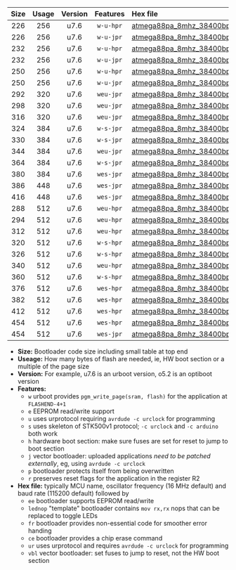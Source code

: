 |Size|Usage|Version|Features|Hex file|
|:-:|:-:|:-:|:-:|:--|
|226|256|u7.6|`w-u-hpr`|[atmega88pa_8mhz_38400bps_ur.hex](https://raw.githubusercontent.com/stefanrueger/urboot/main//atmega88pa_8mhz_38400bps_ur.hex)|
|226|256|u7.6|`w-u-jpr`|[atmega88pa_8mhz_38400bps_ur_vbl.hex](https://raw.githubusercontent.com/stefanrueger/urboot/main//atmega88pa_8mhz_38400bps_ur_vbl.hex)|
|232|256|u7.6|`w-u-hpr`|[atmega88pa_8mhz_38400bps_lednop_ur.hex](https://raw.githubusercontent.com/stefanrueger/urboot/main//atmega88pa_8mhz_38400bps_lednop_ur.hex)|
|232|256|u7.6|`w-u-jpr`|[atmega88pa_8mhz_38400bps_lednop_ur_vbl.hex](https://raw.githubusercontent.com/stefanrueger/urboot/main//atmega88pa_8mhz_38400bps_lednop_ur_vbl.hex)|
|250|256|u7.6|`w-u-hpr`|[atmega88pa_8mhz_38400bps_lednop_fr_ur.hex](https://raw.githubusercontent.com/stefanrueger/urboot/main//atmega88pa_8mhz_38400bps_lednop_fr_ur.hex)|
|250|256|u7.6|`w-u-jpr`|[atmega88pa_8mhz_38400bps_lednop_fr_ur_vbl.hex](https://raw.githubusercontent.com/stefanrueger/urboot/main//atmega88pa_8mhz_38400bps_lednop_fr_ur_vbl.hex)|
|292|320|u7.6|`weu-jpr`|[atmega88pa_8mhz_38400bps_ee_ur_vbl.hex](https://raw.githubusercontent.com/stefanrueger/urboot/main//atmega88pa_8mhz_38400bps_ee_ur_vbl.hex)|
|298|320|u7.6|`weu-jpr`|[atmega88pa_8mhz_38400bps_ee_lednop_ur_vbl.hex](https://raw.githubusercontent.com/stefanrueger/urboot/main//atmega88pa_8mhz_38400bps_ee_lednop_ur_vbl.hex)|
|316|320|u7.6|`weu-jpr`|[atmega88pa_8mhz_38400bps_ee_lednop_fr_ur_vbl.hex](https://raw.githubusercontent.com/stefanrueger/urboot/main//atmega88pa_8mhz_38400bps_ee_lednop_fr_ur_vbl.hex)|
|324|384|u7.6|`w-s-jpr`|[atmega88pa_8mhz_38400bps_vbl.hex](https://raw.githubusercontent.com/stefanrueger/urboot/main//atmega88pa_8mhz_38400bps_vbl.hex)|
|330|384|u7.6|`w-s-jpr`|[atmega88pa_8mhz_38400bps_lednop_vbl.hex](https://raw.githubusercontent.com/stefanrueger/urboot/main//atmega88pa_8mhz_38400bps_lednop_vbl.hex)|
|344|384|u7.6|`weu-jpr`|[atmega88pa_8mhz_38400bps_ee_lednop_fr_ce_ur_vbl.hex](https://raw.githubusercontent.com/stefanrueger/urboot/main//atmega88pa_8mhz_38400bps_ee_lednop_fr_ce_ur_vbl.hex)|
|364|384|u7.6|`w-s-jpr`|[atmega88pa_8mhz_38400bps_lednop_fr_vbl.hex](https://raw.githubusercontent.com/stefanrueger/urboot/main//atmega88pa_8mhz_38400bps_lednop_fr_vbl.hex)|
|380|384|u7.6|`wes-jpr`|[atmega88pa_8mhz_38400bps_ee_vbl.hex](https://raw.githubusercontent.com/stefanrueger/urboot/main//atmega88pa_8mhz_38400bps_ee_vbl.hex)|
|386|448|u7.6|`wes-jpr`|[atmega88pa_8mhz_38400bps_ee_lednop_vbl.hex](https://raw.githubusercontent.com/stefanrueger/urboot/main//atmega88pa_8mhz_38400bps_ee_lednop_vbl.hex)|
|416|448|u7.6|`wes-jpr`|[atmega88pa_8mhz_38400bps_ee_lednop_fr_vbl.hex](https://raw.githubusercontent.com/stefanrueger/urboot/main//atmega88pa_8mhz_38400bps_ee_lednop_fr_vbl.hex)|
|288|512|u7.6|`weu-hpr`|[atmega88pa_8mhz_38400bps_ee_ur.hex](https://raw.githubusercontent.com/stefanrueger/urboot/main//atmega88pa_8mhz_38400bps_ee_ur.hex)|
|294|512|u7.6|`weu-hpr`|[atmega88pa_8mhz_38400bps_ee_lednop_ur.hex](https://raw.githubusercontent.com/stefanrueger/urboot/main//atmega88pa_8mhz_38400bps_ee_lednop_ur.hex)|
|312|512|u7.6|`weu-hpr`|[atmega88pa_8mhz_38400bps_ee_lednop_fr_ur.hex](https://raw.githubusercontent.com/stefanrueger/urboot/main//atmega88pa_8mhz_38400bps_ee_lednop_fr_ur.hex)|
|320|512|u7.6|`w-s-hpr`|[atmega88pa_8mhz_38400bps.hex](https://raw.githubusercontent.com/stefanrueger/urboot/main//atmega88pa_8mhz_38400bps.hex)|
|326|512|u7.6|`w-s-hpr`|[atmega88pa_8mhz_38400bps_lednop.hex](https://raw.githubusercontent.com/stefanrueger/urboot/main//atmega88pa_8mhz_38400bps_lednop.hex)|
|340|512|u7.6|`weu-hpr`|[atmega88pa_8mhz_38400bps_ee_lednop_fr_ce_ur.hex](https://raw.githubusercontent.com/stefanrueger/urboot/main//atmega88pa_8mhz_38400bps_ee_lednop_fr_ce_ur.hex)|
|360|512|u7.6|`w-s-hpr`|[atmega88pa_8mhz_38400bps_lednop_fr.hex](https://raw.githubusercontent.com/stefanrueger/urboot/main//atmega88pa_8mhz_38400bps_lednop_fr.hex)|
|376|512|u7.6|`wes-hpr`|[atmega88pa_8mhz_38400bps_ee.hex](https://raw.githubusercontent.com/stefanrueger/urboot/main//atmega88pa_8mhz_38400bps_ee.hex)|
|382|512|u7.6|`wes-hpr`|[atmega88pa_8mhz_38400bps_ee_lednop.hex](https://raw.githubusercontent.com/stefanrueger/urboot/main//atmega88pa_8mhz_38400bps_ee_lednop.hex)|
|412|512|u7.6|`wes-hpr`|[atmega88pa_8mhz_38400bps_ee_lednop_fr.hex](https://raw.githubusercontent.com/stefanrueger/urboot/main//atmega88pa_8mhz_38400bps_ee_lednop_fr.hex)|
|454|512|u7.6|`wes-hpr`|[atmega88pa_8mhz_38400bps_ee_lednop_fr_ce.hex](https://raw.githubusercontent.com/stefanrueger/urboot/main//atmega88pa_8mhz_38400bps_ee_lednop_fr_ce.hex)|
|454|512|u7.6|`wes-jpr`|[atmega88pa_8mhz_38400bps_ee_lednop_fr_ce_vbl.hex](https://raw.githubusercontent.com/stefanrueger/urboot/main//atmega88pa_8mhz_38400bps_ee_lednop_fr_ce_vbl.hex)|

- **Size:** Bootloader code size including small table at top end
- **Useage:** How many bytes of flash are needed, ie, HW boot section or a multiple of the page size
- **Version:** For example, u7.6 is an urboot version, o5.2 is an optiboot version
- **Features:**
  + `w` urboot provides `pgm_write_page(sram, flash)` for the application at `FLASHEND-4+1`
  + `e` EEPROM read/write support
  + `u` uses urprotocol requiring `avrdude -c urclock` for programming
  + `s` uses skeleton of STK500v1 protocol; `-c urclock` and `-c arduino` both work
  + `h` hardware boot section: make sure fuses are set for reset to jump to boot section
  + `j` vector bootloader: uploaded applications *need to be patched externally*, eg, using `avrdude -c urclock`
  + `p` bootloader protects itself from being overwritten
  + `r` preserves reset flags for the application in the register R2
- **Hex file:** typically MCU name, oscillator frequency (16 MHz default) and baud rate (115200 default) followed by
  + `ee` bootloader supports EEPROM read/write
  + `lednop` "template" bootloader contains `mov rx,rx` nops that can be replaced to toggle LEDs
  + `fr` bootloader provides non-essential code for smoother error handing
  + `ce` bootloader provides a chip erase command
  + `ur` uses urprotocol and requires `avrdude -c urclock` for programming
  + `vbl` vector bootloader: set fuses to jump to reset, not the HW boot section
